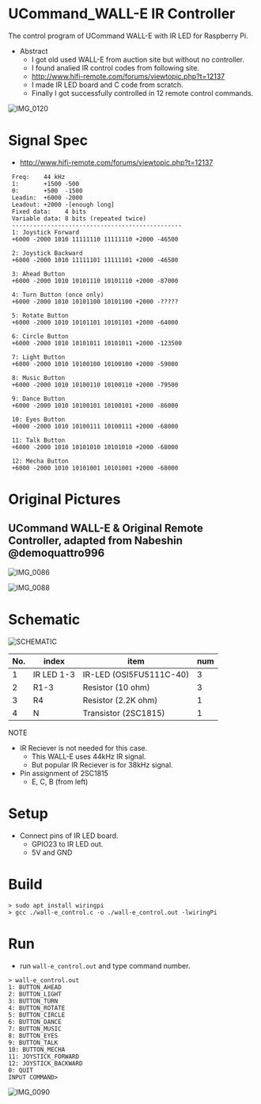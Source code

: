 # UCommand_WALL-E IR Controller
The control program of UCommand WALL-E with IR LED for Raspberry Pi.

* Abstract
   * I got old used WALL-E from auction site but without no controller.
   * I found analied IR control codes from following site.
   * http://www.hifi-remote.com/forums/viewtopic.php?t=12137
   * I made IR LED board and C code from scratch.
   * Finally I got successfully controlled in 12 remote control commands.

![IMG_0120](images/Walle0.jpeg)

# Signal Spec
* http://www.hifi-remote.com/forums/viewtopic.php?t=12137

```
 Freq:    44 kHz
 1:       +1500 -500
 0:       +500  -1500
 Leadin:  +6000 -2000
 Leadout: +2000 -[enough long]
 Fixed data:    4 bits
 Variable data: 8 bits (repeated twice)
 ------------------------------------------------
 1: Joystick Forward
 +6000 -2000 1010 11111110 11111110 +2000 -46500
 
 2: Joystick Backward
 +6000 -2000 1010 11111101 11111101 +2000 -46500
 
 3: Ahead Button
 +6000 -2000 1010 10101110 10101110 +2000 -87000
 
 4: Turn Button (once only)
 +6000 -2000 1010 10101100 10101100 +2000 -?????
 
 5: Rotate Button
 +6000 -2000 1010 10101101 10101101 +2000 -64000
 
 6: Circle Button
 +6000 -2000 1010 10101011 10101011 +2000 -123500
 
 7: Light Button
 +6000 -2000 1010 10100100 10100100 +2000 -59000
 
 8: Music Button
 +6000 -2000 1010 10100110 10100110 +2000 -79500
 
 9: Dance Button
 +6000 -2000 1010 10100101 10100101 +2000 -86000
 
 10: Eyes Button
 +6000 -2000 1010 10100111 10100111 +2000 -68000
 
 11: Talk Button
 +6000 -2000 1010 10101010 10101010 +2000 -68000
 
 12: Mecha Button
 +6000 -2000 1010 10101001 10101001 +2000 -68000
```

# Original Pictures
## UCommand WALL-E & Original Remote Controller, adapted from Nabeshin @demoquattro996

![IMG_0086](images/Walle1.jpeg)

![IMG_0088](images/Remote.jpeg)

# Schematic

![SCHEMATIC](images/WalleRemote_bb.png)

| No.| index       | item                    | num |
| -- | ----------- | ----------------------- | --- |
| 1  | IR LED 1-3  | IR-LED (OSI5FU5111C-40) | 3   |
| 2  | R1-3        | Resistor (10 ohm)       | 3   |
| 3  | R4          | Resistor (2.2K ohm)     | 1   |
| 4  | N           | Transistor (2SC1815)    | 1   |


NOTE

* IR Reciever is not needed for this case.
  * This WALL-E uses 44kHz IR signal.
  * But popular IR Reciever is for 38kHz signal.
* Pin assignment of 2SC1815
  * E, C, B (from left)

# Setup
* Connect pins of IR LED board.
   * GPIO23 to IR LED out.
   * 5V and GND

# Build

```
> sudo apt install wiringpi
> gcc ./wall-e_control.c -o ./wall-e_control.out -lwiringPi
```

# Run
* run `wall-e_control.out` and type command number.

```
> wall-e_control.out
1: BUTTON_AHEAD
2: BUTTON_LIGHT
3: BUTTON_TURN
4: BUTTON_ROTATE
5: BUTTON_CIRCLE
6: BUTTON_DANCE
7: BUTTON_MUSIC
8: BUTTON_EYES
9: BUTTON_TALK
10: BUTTON_MECHA
11: JOYSTICK_FORWARD
12: JOYSTICK_BACKWARD
0: QUIT
INPUT COMMAND>
```

![IMG_0090](images/InitialTestSchematics.jpeg)

